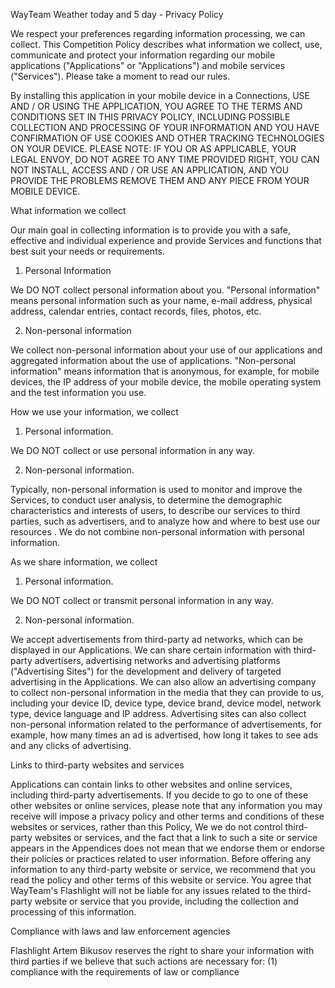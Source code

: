 WayTeam Weather today and 5 day - Privacy Policy



We respect your preferences regarding information processing, we can collect. This Competition Policy describes what information we collect, use, communicate and protect your information regarding our mobile applications ("Applications" or "Applications") and mobile services ("Services"). Please take a moment to read our rules.



By installing this application in your mobile device in a Connections, USE AND / OR USING THE APPLICATION, YOU AGREE TO THE TERMS AND CONDITIONS SET IN THIS PRIVACY POLICY, INCLUDING POSSIBLE COLLECTION AND PROCESSING OF YOUR INFORMATION AND YOU HAVE CONFIRMATION OF USE COOKIES AND OTHER TRACKING TECHNOLOGIES ON YOUR DEVICE. PLEASE NOTE: IF YOU OR AS APPLICABLE, YOUR LEGAL ENVOY, DO NOT AGREE TO ANY TIME PROVIDED RIGHT, YOU CAN NOT INSTALL, ACCESS AND / OR USE AN APPLICATION, AND YOU PROVIDE THE PROBLEMS REMOVE THEM AND ANY PIECE FROM YOUR MOBILE DEVICE.



What information we collect



Our main goal in collecting information is to provide you with a safe, effective and individual experience and provide Services and functions that best suit your needs or requirements.

1. Personal Information

We DO NOT collect personal information about you. "Personal information" means personal information such as your name, e-mail address, physical address, calendar entries, contact records, files, photos, etc.

2. Non-personal information

We collect non-personal information about your use of our applications and aggregated information about the use of applications. "Non-personal information" means information that is anonymous, for example, for mobile devices, the IP address of your mobile device, the mobile operating system and the test information you use.



How we use your information, we collect



1. Personal information.

We DO NOT collect or use personal information in any way.

2. Non-personal information.

Typically, non-personal information is used to monitor and improve the Services, to conduct user analysis, to determine the demographic characteristics and interests of users, to describe our services to third parties, such as advertisers, and to analyze how and where to best use our resources . We do not combine non-personal information with personal information.



As we share information, we collect



1. Personal information.

We DO NOT collect or transmit personal information in any way.

2. Non-personal information.

We accept advertisements from third-party ad networks, which can be displayed in our Applications. We can share certain information with third-party advertisers, advertising networks and advertising platforms ("Advertising Sites") for the development and delivery of targeted advertising in the Applications. We can also allow an advertising company to collect non-personal information in the media that they can provide to us, including your device ID, device type, device brand, device model, network type, device language and IP address. Advertising sites can also collect non-personal information related to the performance of advertisements, for example, how many times an ad is advertised, how long it takes to see ads and any clicks of advertising.



Links to third-party websites and services



Applications can contain links to other websites and online services, including third-party advertisements. If you decide to go to one of these other websites or online services, please note that any information you may receive will impose a privacy policy and other terms and conditions of these websites or services, rather than this Policy, We we do not control third-party websites or services, and the fact that a link to such a site or service appears in the Appendices does not mean that we endorse them or endorse their policies or practices related to user information. Before offering any information to any third-party website or service, we recommend that you read the policy and other terms of this website or service. You agree that WayTeam's Flashlight will not be liable for any issues related to the third-party website or service that you provide, including the collection and processing of this information.



Compliance with laws and law enforcement agencies



Flashlight Artem Bikusov reserves the right to share your information with third parties if we believe that such actions are necessary for: (1) compliance with the requirements of law or compliance
